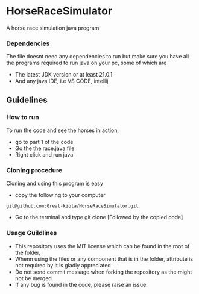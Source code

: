 # HorseRaceSimulator
A horse race simulation java program

### Dependencies
The file doesnt need any dependencies to run but make sure you have all the programs required to run java on your pc, some of which are
- The latest JDK version or at least 21.0.1
- And any java IDE, i.e VS CODE, intellij

## Guidelines

### How to run
To run the code and see the horses in action,
- go to part 1 of the code
- Go the the race.java file
- Right click and run java

### Cloning procedure
Cloning and using this program is easy
- copy the following to your computer
```
git@github.com:Great-kiola/HorseRaceSimulator.git
```
- Go to the terminal and type git clone [Followed by the copied code]

### Usage Guildlines
- This repository uses the MIT license which can be found in the root of the folder,
- Whenn using the files or any component that is in the folder, attribute is not required by it is gladly appreciated
- Do not send commit message when forking the repository as the might not be merged
- If any bug is found in the code, please raise an issue.

